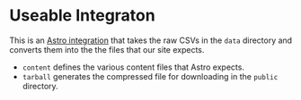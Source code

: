 Useable Integraton
==================

This is an [Astro integration](https://docs.astro.build/en/reference/integrations-reference) that takes the raw CSVs in the `data` directory and converts them into the the files that our site expects.

* `content` defines the various content files that Astro expects.
* `tarball` generates the compressed file for downloading in the `public` directory.
